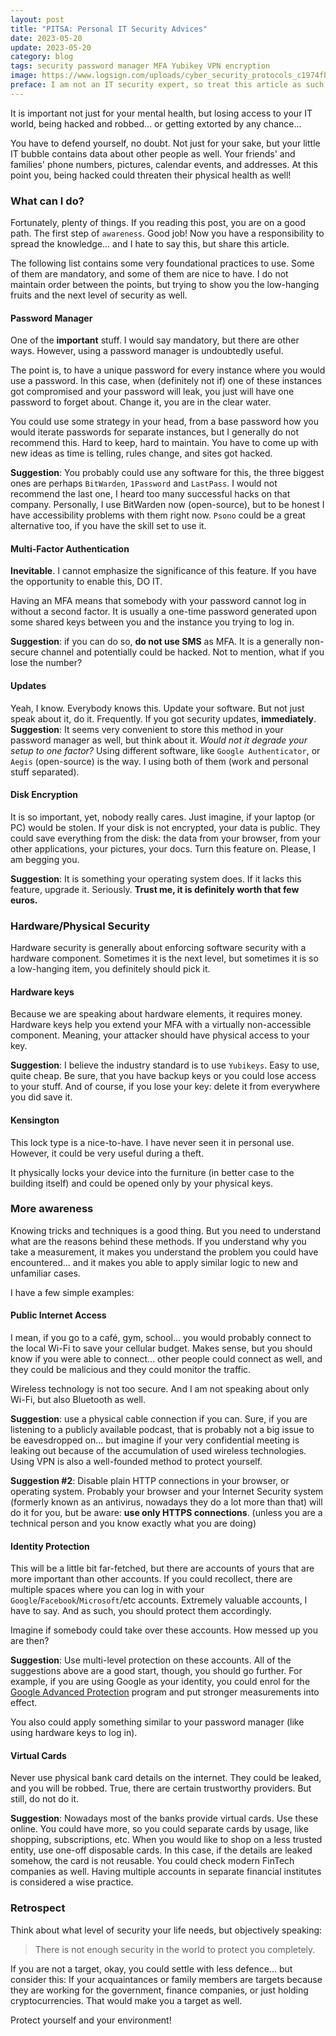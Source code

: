 ```yaml
---
layout: post
title: "PITSA: Personal IT Security Advices"
date: 2023-05-20
update: 2023-05-20
category: blog
tags: security password manager MFA Yubikey VPN encryption
image: https://www.logsign.com/uploads/cyber_security_protocols_c1974fb1ed.png
preface: I am not an IT security expert, so treat this article as such. What I am trying to achieve here, is to collect some objectively good practices to enharden your private personal security IT-wise.
---
```


It is important not just for your mental health, but losing access to your IT world, being hacked and robbed... or getting extorted by any chance... 

You have to defend yourself, no doubt. Not just for your sake, but your little IT bubble contains data about other people as well. Your friends' and families' phone numbers, pictures, calendar events, and addresses. At this point you, being hacked could threaten their physical health as well!

<!--more-->

### What can I do?

Fortunately, plenty of things. If you reading this post, you are on a good path. The first step of `awareness`. Good job!
Now you have a responsibility to spread the knowledge... and I hate to say this, but share this article.

The following list contains some very foundational practices to use. Some of them are mandatory, and some of them are nice to have.
I do not maintain order between the points, but trying to show you the low-hanging fruits and the next level of security as well.

#### Password Manager
One of the **important** stuff. I would say mandatory, but there are other ways.
However, using a password manager is undoubtedly useful.

The point is, to have a unique password for every instance where you would use a password. In this case, when (definitely not if) one of these instances got compromised and your password will leak, you just will have one password to forget about. Change it, you are in the clear water.

You could use some strategy in your head, from a base password how you would iterate passwords for separate instances, but I generally do not recommend this. Hard to keep, hard to maintain. You have to come up with new ideas as time is telling, rules change, and sites got hacked.

**Suggestion**: You probably could use any software for this, the three biggest ones are perhaps `BitWarden`, `1Password` and `LastPass`.
I would not recommend the last one, I heard too many successful hacks on that company. Personally, I use BitWarden now (open-source), but to be honest I have accessibility problems with them right now.
`Psono` could be a great alternative too, if you have the skill set to use it.

#### Multi-Factor Authentication
**Inevitable**. I cannot emphasize the significance of this feature. If you have the opportunity to enable this, DO IT.

Having an MFA means that somebody with your password cannot log in without a second factor. It is usually a one-time password generated upon some shared keys between you and the instance you trying to log in.

**Suggestion**: if you can do so, **do not use SMS** as MFA. It is a generally non-secure channel and potentially could be hacked.
Not to mention, what if you lose the number?

#### Updates
Yeah, I know. Everybody knows this. Update your software. But not just speak about it, do it. Frequently.
If you got security updates, **immediately**.
**Suggestion**: It seems very convenient to store this method in your password manager as well, but think about it. _Would not it degrade your setup to one factor?_
Using different software, like `Google Authenticator`, or `Aegis` (open-source) is the way. I using both of them (work and personal stuff separated).

#### Disk Encryption
It is so important, yet, nobody really cares. Just imagine, if your laptop (or PC) would be stolen. If your disk is not encrypted, your data is public.
They could save everything from the disk: the data from your browser, from your other applications, your pictures, your docs.
Turn this feature on. Please, I am begging you.

**Suggestion**: It is something your operating system does. If it lacks this feature, upgrade it. Seriously.
**Trust me, it is definitely worth that few euros.**

### Hardware/Physical Security
Hardware security is generally about enforcing software security with a hardware component. Sometimes it is the next level, but sometimes it is so a low-hanging item, you definitely should pick it.

#### Hardware keys
Because we are speaking about hardware elements, it requires money. Hardware keys help you extend your MFA with a virtually non-accessible component. Meaning, your attacker should have physical access to your key.

**Suggestion**: I believe the industry standard is to use `Yubikeys`. Easy to use, quite cheap. Be sure, that you have backup keys or you could lose access to your stuff.
And of course, if you lose your key: delete it from everywhere you did save it.

#### Kensington
This lock type is a nice-to-have. I have never seen it in personal use. However, it could be very useful during a theft.

It physically locks your device into the furniture (in better case to the building itself) and could be opened only by your physical keys.

### More awareness
Knowing tricks and techniques is a good thing. But you need to understand what are the reasons behind these methods.
If you understand why you take a measurement, it makes you understand the problem you could have encountered... and it makes you able to apply similar logic to new and unfamiliar cases.

I have a few simple examples:

#### Public Internet Access
I mean, if you go to a café, gym, school... you would probably connect to the local Wi-Fi to save your cellular budget.
Makes sense, but you should know if you were able to connect... other people could connect as well, and they could be malicious and they could monitor the traffic.

Wireless technology is not too secure. And I am not speaking about only Wi-Fi, but also Bluetooth as well.

**Suggestion**: use a physical cable connection if you can. Sure, if you are listening to a publicly available podcast, that is probably not a big issue to be eavesdropped on... but imagine if your very confidential meeting is leaking out because of the accumulation of used wireless technologies.
Using VPN is also a well-founded method to protect yourself.

**Suggestion #2**: Disable plain HTTP connections in your browser, or operating system. Probably your browser and your Internet Security system (formerly known as an antivirus, nowadays they do a lot more than that) will do it for you, but be aware: **use only HTTPS connections**. (unless you are a technical person and you know exactly what you are doing)

#### Identity Protection
This will be a little bit far-fetched, but there are accounts of yours that are more important than other accounts. If you could recollect, there are multiple spaces where you can log in with your `Google`/`Facebook`/`Microsoft`/etc accounts. Extremely valuable accounts, I have to say.
And as such, you should protect them accordingly.

Imagine if somebody could take over these accounts. How messed up you are then?

**Suggestion**: Use multi-level protection on these accounts. All of the suggestions above are a good start, though, you should go further.
For example, if you are using Google as your identity, you could enrol for the [Google Advanced Protection] program and put stronger measurements into effect.

You also could apply something similar to your password manager (like using hardware keys to log in).

#### Virtual Cards
Never use physical bank card details on the internet. They could be leaked, and you will be robbed.
True, there are certain trustworthy providers. But still, do not do it.

**Suggestion**: Nowadays most of the banks provide virtual cards. Use these online. You could have more, so you could separate cards by usage, like shopping, subscriptions, etc.
When you would like to shop on a less trusted entity, use one-off disposable cards. In this case, if the details are leaked somehow, the card is not reusable.
You could check modern FinTech companies as well. Having multiple accounts in separate financial institutes is considered a wise practice.

### Retrospect
Think about what level of security your life needs, but objectively speaking:
> There is not enough security in the world to protect you completely.

If you are not a target, okay, you could settle with less defence... but consider this:
If your acquaintances or family members are targets because they are working for the government, finance companies, or just holding cryptocurrencies. That would make you a target as well.

Protect yourself and your environment!

[Google Advanced Protection]: https://landing.google.com/advancedprotection/
